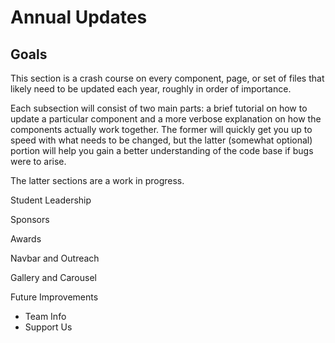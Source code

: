 # Annual Updates

## Goals

This section is a crash course on every component, page, or set of files that likely need to be updated each year, roughly in order of importance.

Each subsection will consist of two main parts: a brief tutorial on how to update a particular component and a more verbose explanation on how the components actually work together. The former will quickly get you up to speed with what needs to be changed, but the latter (somewhat optional) portion will help you gain a better understanding of the code base if bugs were to arise.

The latter sections are a work in progress.

Student Leadership

Sponsors

Awards

Navbar and Outreach

Gallery and Carousel

Future Improvements

- Team Info
- Support Us
